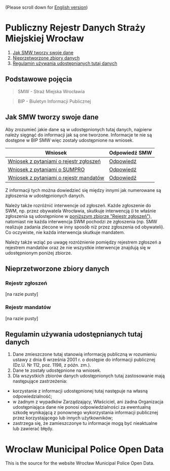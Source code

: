 (Please scroll down for [English version](#wroclaw-municipal-police-open-data))
# Publiczny Rejestr Danych Straży Miejskiej Wrocław

1. [Jak SMW tworzy swoje dane](#jak-smw-tworzy-swoje-dane)
1. [Nieprzetworzone zbiory danych](#nieprzetworzone-zbiory-danych)
1. [Regulamin używania udostępnianych tutaj danych](#regulamin-u%C5%BCywania-udost%C4%99pnianych-tutaj-danych)

## Podstawowe pojęcia

> SMW - Straż Miejska Wrocławia

> BIP - Biuletyn Informacji Publicznej

## Jak SMW tworzy swoje dane

Aby zrozumieć jakie dane są w udostępnionych tutaj danych, najpierw należy sięgnąć do informacji jak są one tworzone. Informacje te nie są dostępne w BIP SMW więc zostały udostępnione na wniosek.

|Wniosek        |Odpowiedź SMW  |
| ------------- | ------------- |
|[Wniosek z pytaniami o rejestr zgłoszeń](requestForData/wniosek_rejestr_zgloszen.txt "z dnia 19 kwietnia 2018")|[Odpowiedź](requestForData/odpowiedz_rejestr_zgloszen.gif "z dnia 27 kwietnia 2018")|
|[Wniosek z pytaniami o SUMPRO](requestForData/wniosek_sumpro.txt "z dnia 28 kwietnia 2018")|[Odpowiedź](requestForData/odpowiedz_sumpro.gif "z dnia 11 maja 2018")|
|[Wniosek z pytaniami o rejestr mandatów](requestForData/wniosek_rejestr_mandatow.txt "z dnia 15 maja 2018")|[Odpowiedź](requestForData/odpowiedz_rejestr_mandatow.gif "z dnia 25 maja 2018")|

Z informacji tych można dowiedzieć się między innymi jak numerowane są zgłoszenia w udostępnionych danych.

Należy także rozróżnić interwencje od zgłoszeń. Każde zgłoszenie do SWM, np. przez obywatela Wrocławia, skutkuje interwencją (i te właśnie zgłoszenia są udostępnione w [poniższym zbiorze "Rejestr zgłoszeń"](#rejestr-zg%C5%82osze%C5%84)), natomiast nie każda interwencja SWM pochodzi ze zgłoszenia (np. SMW realizuje zadania zlecone w inny sposób niż przez zgłoszenia od obywateli). Co oczywiste, nie każda interwencja skutkuje mandatem.

Należy także wziąć po uwagę rozróżnienie pomiędzy rejestrem zgłoszeń a rejestrem mandatów oraz że nie wszystkie interwencje znajdują się w udostępnionym poniżej zbiorze.

## Nieprzetworzone zbiory danych

### Rejestr zgłoszeń

[na razie pusty]

### Rejestr mandatów

[na razie pusty]

## Regulamin używania udostępnianych tutaj danych

1. Dane zmieszczone tutaj stanowią informację publiczną w rozumieniu ustawy z dnia 6 września 2001 r. o dostępie do informacji publicznej (Dz.U. Nr 112, poz. 1198, z późn. zm.).
1. Dane te zostały udostępnione na wniosek.
1. Dla wszystkich zbiorów danych udostępnionych tutaj zastosowanie mają następujące zastrzeżenia:
* korzystanie z informacji udostępnionej tutaj następuje na własną odpowiedzialność;
* w żadnym z wypadków Zarządzający, Właściciel, ani żadna Organizacja udostępniająca dane nie ponosi odpowiedzialności za ewentualną szkodę wynikającą z ponownego wykorzystania informacji publicznej przez korzystającego lub innych użytkowników;
* zastrzega się, że zamieszczonye tu informacje mogą być nieaktualne lub zawierać błędy.

# Wroclaw Municipal Police Open Data
This is the source for the website Wrocław Municipal Police Open Data.
